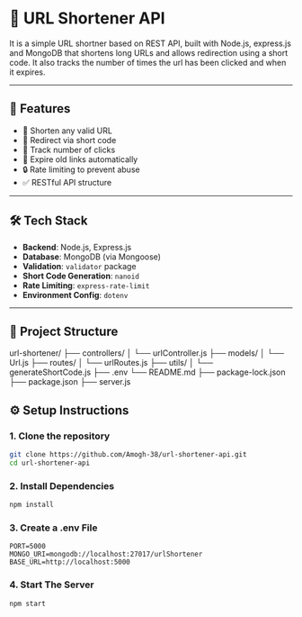 # 🔗 URL Shortener API

It is a simple URL shortner based on REST API, built with Node.js, express.js and MongoDB that shortens long URLs and allows redirection using a short code. It also tracks the number of times the url has been clicked and when it expires.

---

## 🚀 Features

- 🔗 Shorten any valid URL
- 🔁 Redirect via short code
- 🧮 Track number of clicks
- 🧼 Expire old links automatically
- 🔒 Rate limiting to prevent abuse
- ✅ RESTful API structure

---

## 🛠 Tech Stack

- **Backend**: Node.js, Express.js
- **Database**: MongoDB (via Mongoose)
- **Validation**: `validator` package
- **Short Code Generation**: `nanoid`
- **Rate Limiting**: `express-rate-limit`
- **Environment Config**: `dotenv`

---

## 📁 Project Structure
url-shortener/
├── controllers/
│ └── urlController.js
├── models/
│ └── Url.js
├── routes/
│ └── urlRoutes.js
├── utils/
│ └── generateShortCode.js
├── .env
└── README.md
├── package-lock.json
├── package.json
├── server.js

## ⚙️ Setup Instructions

### 1. Clone the repository
```bash
git clone https://github.com/Amogh-38/url-shortener-api.git
cd url-shortener-api
```
### 2. Install Dependencies
```bash
npm install
```
### 3. Create a .env File
```env
PORT=5000
MONGO_URI=mongodb://localhost:27017/urlShortener
BASE_URL=http://localhost:5000
```
### 4. Start The Server
```bash
npm start
```
